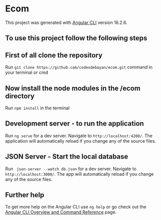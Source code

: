 # Ecom

This project was generated with [Angular CLI](https://github.com/angular/angular-cli) version 16.2.6.

## To use this project follow the following steps

## First of all clone the repository

Run `git clone https://github.com/codexdebayan/ecom.git` command in your terminal or cmd 

## Now install the node modules in the /ecom directory

Run `npm install` in the terminal

## Development server - to run the application

Run `ng serve` for a dev server. Navigate to `http://localhost:4200/`. The application will automatically reload if you change any of the source files.

## JSON Server - Start the local database

Run ` json-server --watch db.json` for a dev server. Navigate to `http://localhost:3000/`. The app will automatically reload if you change any of the source files.

## Further help

To get more help on the Angular CLI use `ng help` or go check out the [Angular CLI Overview and Command Reference](https://angular.io/cli) page.
